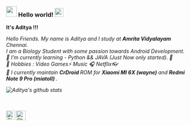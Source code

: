 

<!--
**adiatul16/adiatul16** is a ✨ _special_ ✨ repository because its `README.md` (this file) appears on your GitHub profile.

Here are some ideas to get you started:

- 🔭 I’m currently working on ...
- 🌱 I’m currently learning ...
- 👯 I’m looking to collaborate on ...
- 🤔 I’m looking for help with ...
- 💬 Ask me about ...
- 📫 How to reach me: ...
- 😄 Pronouns: ...
- ⚡ Fun fact: ...
-->
### <img src="https://github.com/TheDudeThatCode/TheDudeThatCode/blob/master/Assets/Hi.gif" width="29px"> Hello world!&nbsp;<img src="https://github.com/TheDudeThatCode/TheDudeThatCode/blob/master/Assets/Earth.gif" width="24px"><br>
<b> It's Aditya !!!</b>

<p>
  <em>
     Hello Friends. My name is Aditya and I study at <b>Amrita Vidyalayam </b> Chennai</a>. <br>
     I am a Biology Student with some passion towards Android Development. <br>
     🌱 I’m currently learning -  Python && JAVA (Just Now only started). 🐍 <br>
     💬 Hobbies : Video Games⚡ Music 🎧  Netflix👓 <br>
     🔭 I currently maintain <b> CrDroid </b> ROM for <b> Xiaomi MI 6X (wayne) </b> and <b> Redmi Note 9 Pro (miatoll) </b>.
<br>


![Aditya's github stats](https://github-readme-stats.vercel.app/api?username=adiatul16&show_icons=true&hide_border=true)

<br>
     
<br>
<a href="https://www.instagram.com/r____aditya____r">
 <img align="left" alt="Shubhamdeep Jha | Instagram" width="24px" src="https://github.com/TheDudeThatCode/TheDudeThatCode/blob/master/Assets/Instagram.svg" />
  </a>
  <a href="mailto:adiatul16@gmail.com">
    <img align="left" alt="Shubhamdeep Jha | Gmail" width="26px" src="https://github.com/TheDudeThatCode/TheDudeThatCode/blob/master/Assets/Gmail.svg" />
  </a>

<br><br><br><br>

<!-- Thanks to :- ⭐️ From [TheDudeThatCode](https://github.com/TheDudeThatCode) --> 
